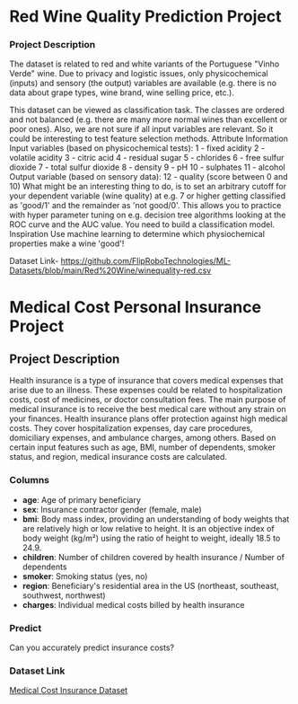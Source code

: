 

# Red Wine Quality Prediction Project
### Project Description
The dataset is related to red and white variants of the Portuguese "Vinho Verde" wine. Due to privacy and logistic issues, only physicochemical (inputs) and sensory (the output) variables are available (e.g. there is no data about grape types, wine brand, wine selling price, etc.).

This dataset can be viewed as classification task. The classes are ordered and not balanced (e.g. there are many more normal wines than excellent or poor ones). Also, we are not sure if all input variables are relevant. So it could be interesting to test feature selection methods.
Attribute Information
Input variables (based on physicochemical tests):
1 - fixed acidity
2 - volatile acidity
3 - citric acid
4 - residual sugar
5 - chlorides
6 - free sulfur dioxide
7 - total sulfur dioxide
8 - density
9 - pH
10 - sulphates
11 - alcohol
Output variable (based on sensory data):
12 - quality (score between 0 and 10)
What might be an interesting thing to do, is to set an arbitrary cutoff for your dependent variable (wine quality) at e.g. 7 or higher getting classified as 'good/1' and the remainder as 'not good/0'.
This allows you to practice with hyper parameter tuning on e.g. decision tree algorithms looking at the ROC curve and the AUC value.
You need to build a classification model. 
Inspiration
Use machine learning to determine which physiochemical properties make a wine 'good'!

Dataset Link-
https://github.com/FlipRoboTechnologies/ML-Datasets/blob/main/Red%20Wine/winequality-red.csv

# Medical Cost Personal Insurance Project

## Project Description
Health insurance is a type of insurance that covers medical expenses that arise due to an illness. These expenses could be related to hospitalization costs, cost of medicines, or doctor consultation fees. The main purpose of medical insurance is to receive the best medical care without any strain on your finances. Health insurance plans offer protection against high medical costs. They cover hospitalization expenses, day care procedures, domiciliary expenses, and ambulance charges, among others. Based on certain input features such as age, BMI, number of dependents, smoker status, and region, medical insurance costs are calculated.

### Columns
- **age**: Age of primary beneficiary
- **sex**: Insurance contractor gender (female, male)
- **bmi**: Body mass index, providing an understanding of body weights that are relatively high or low relative to height. It is an objective index of body weight (kg/m²) using the ratio of height to weight, ideally 18.5 to 24.9.
- **children**: Number of children covered by health insurance / Number of dependents
- **smoker**: Smoking status (yes, no)
- **region**: Beneficiary's residential area in the US (northeast, southeast, southwest, northwest)
- **charges**: Individual medical costs billed by health insurance

### Predict
Can you accurately predict insurance costs?

### Dataset Link
[Medical Cost Insurance Dataset](https://github.com/FlipRoboTechnologies/ML-Datasets/blob/main/Medical%20Cost%20Insurance/medical_cost_insurance.csv)

